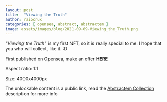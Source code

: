 ```yaml
---
layout: post
title:  "Viewing the Truth"
author: raiocrux
categories: [ opensea, abstract, abstractem ]
image: assets/images/blog/2021-09-09-Viewing_the_Truth.png
---
```


_"Viewing the Truth"_ is my first NFT, so it is really special to me. I hope that you who will collect, like it. :D

First published on Opensea, make an offer **[HERE](https://opensea.io/assets/0x495f947276749ce646f68ac8c248420045cb7b5e/1424050934219482094641052345481048971115530496503602941533414509186620850177)**

Aspect ratio: 1:1

Size: 4000x4000px

The unlockable content is a public link, read the [Abstractem Collection](https://opensea.io/collection/abstractem) description for more info